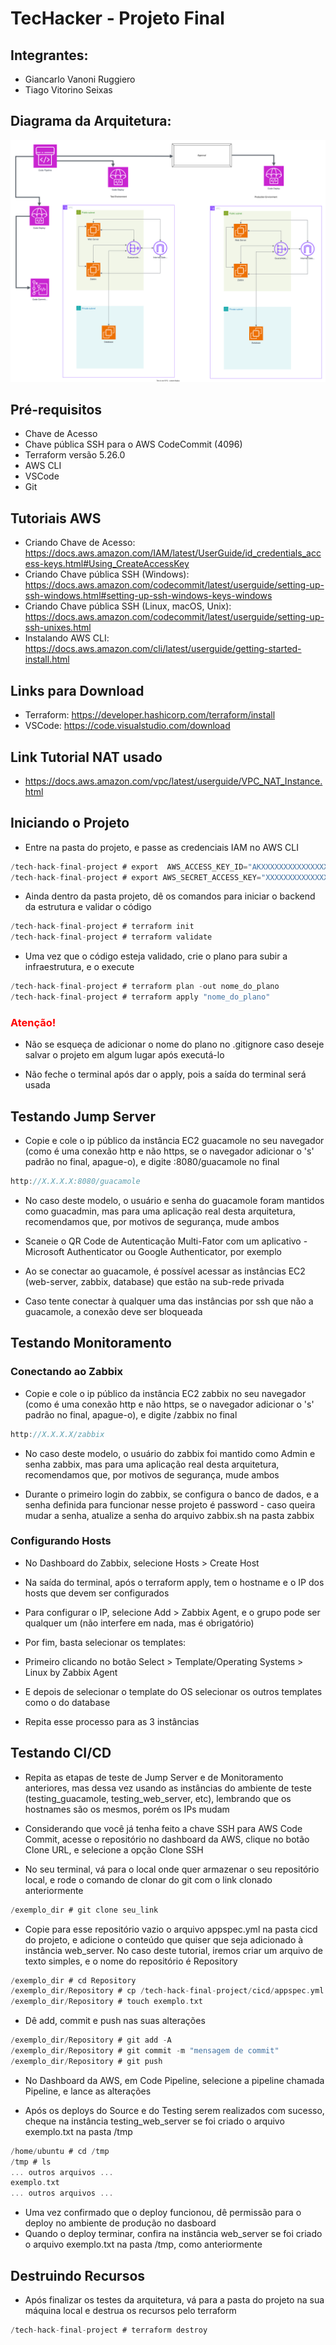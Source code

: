 # TecHacker - Projeto Final

## Integrantes:
 - Giancarlo Vanoni Ruggiero
 - Tiago Vitorino Seixas

## Diagrama da Arquitetura: 
![Diagrama da arquitetura](/img/tech_hack.svg)

## Pré-requisitos
 - Chave de Acesso 
 - Chave pública SSH para o AWS CodeCommit (4096)
 - Terraform versão 5.26.0
 - AWS CLI
 - VSCode
 - Git

## Tutoriais AWS
 - Criando Chave de Acesso: https://docs.aws.amazon.com/IAM/latest/UserGuide/id_credentials_access-keys.html#Using_CreateAccessKey
 - Criando Chave pública SSH (Windows):  https://docs.aws.amazon.com/codecommit/latest/userguide/setting-up-ssh-windows.html#setting-up-ssh-windows-keys-windows
 - Criando Chave pública SSH (Linux, macOS, Unix): https://docs.aws.amazon.com/codecommit/latest/userguide/setting-up-ssh-unixes.html
 - Instalando AWS CLI: https://docs.aws.amazon.com/cli/latest/userguide/getting-started-install.html

## Links para Download
 - Terraform: https://developer.hashicorp.com/terraform/install
 - VSCode: https://code.visualstudio.com/download

## Link Tutorial NAT usado
 - https://docs.aws.amazon.com/vpc/latest/userguide/VPC_NAT_Instance.html

## Iniciando o Projeto
 - Entre na pasta do projeto, e passe as credenciais IAM no AWS CLI

```c
/tech-hack-final-project # export  AWS_ACCESS_KEY_ID="AKXXXXXXXXXXXXXXXXXX"
/tech-hack-final-project # export AWS_SECRET_ACCESS_KEY="XXXXXXXXXXXXXXXXXXXXXXXXXXXXXXXXXXXXXXXX"
```

 - Ainda dentro da pasta projeto, dê os comandos para iniciar o backend da estrutura e validar o código

```c
/tech-hack-final-project # terraform init
/tech-hack-final-project # terraform validate
```
 - Uma vez que o código esteja validado, crie o plano para subir a infraestrutura, e o execute

 ```c
/tech-hack-final-project # terraform plan -out nome_do_plano
/tech-hack-final-project # terraform apply "nome_do_plano"
```
### <span style="color:red">Atenção!</span> 
 - Não se esqueça de adicionar o nome do plano no .gitignore caso deseje salvar o projeto em algum lugar após executá-lo

 - Não feche o terminal após dar o apply, pois a saída do terminal será usada

## Testando Jump Server

 - Copie e cole o ip público da instância EC2 guacamole no seu navegador (como é uma conexão http e não https, se o navegador adicionar o 's' padrão no final, apague-o), e digite :8080/guacamole no final

```c
http://X.X.X.X:8080/guacamole
```

 - No caso deste modelo, o usuário e senha do guacamole foram mantidos como guacadmin, mas para uma aplicação real desta arquitetura, recomendamos que, por motivos de segurança, mude ambos

 - Scaneie o QR Code de Autenticação Multi-Fator com um aplicativo - Microsoft Authenticator ou Google Authenticator, por exemplo
 
 - Ao se conectar ao guacamole, é possível acessar as instâncias EC2 (web-server, zabbix, database) que estão na sub-rede privada

 - Caso tente conectar à qualquer uma das instâncias por ssh que não a guacamole, a conexão deve ser bloqueada

## Testando Monitoramento

### Conectando ao Zabbix

 - Copie e cole o ip público da instância EC2 zabbix no seu navegador (como é uma conexão http e não https, se o navegador adicionar o 's' padrão no final, apague-o), e digite /zabbix no final

```c
http://X.X.X.X/zabbix
```

 - No caso deste modelo, o usuário do zabbix foi mantido como Admin e senha zabbix, mas para uma aplicação real desta arquitetura, recomendamos que, por motivos de segurança, mude ambos

 - Durante o primeiro login do zabbix, se configura o banco de dados, e a senha definida para funcionar nesse projeto é password - caso queira mudar a senha, atualize a senha do arquivo zabbix.sh na pasta zabbix

 ### Configurando Hosts

  - No Dashboard do Zabbix, selecione Hosts > Create Host

  - Na saída do terminal, após o terraform apply,  tem o hostname e o IP dos hosts que devem ser configurados

  - Para configurar o IP, selecione Add > Zabbix Agent, e o grupo pode ser qualquer um (não interfere em nada, mas é obrigatório)

  - Por fim, basta selecionar os templates:
   - Primeiro clicando no botão Select > Template/Operating Systems > Linux by Zabbix Agent
   - E depois de selecionar o template do OS selecionar os outros templates como o do database

  - Repita esse processo para as 3 instâncias

## Testando CI/CD 

  - Repita as etapas de teste de Jump Server e de Monitoramento anteriores, mas dessa vez usando as instâncias do ambiente de teste (testing_guacamole, testing_web_server, etc), lembrando que os hostnames são os mesmos, porém os IPs mudam

  - Considerando que você já tenha feito a chave SSH para AWS Code Commit, acesse o repositório no dashboard da AWS, clique no botão Clone URL, e selecione a opção Clone SSH

  - No seu terminal, vá para o local onde quer armazenar o seu repositório local, e rode o comando de clonar do git com o link clonado anteriormente

```c
/exemplo_dir # git clone seu_link
```

  - Copie para esse repositório vazio o arquivo appspec.yml na pasta cicd do projeto, e adicione o conteúdo que quiser que seja adicionado à instância web_server. No caso deste tutorial, iremos criar um arquivo de texto simples, e o nome do repositório é Repository

```c
/exemplo_dir # cd Repository
/exemplo_dir/Repository # cp /tech-hack-final-project/cicd/appspec.yml appspec.yml
/exemplo_dir/Repository # touch exemplo.txt
```

 - Dê add, commit e push nas suas alterações

```c
/exemplo_dir/Repository # git add -A
/exemplo_dir/Repository # git commit -m "mensagem de commit"
/exemplo_dir/Repository # git push
```

 - No Dashboard da AWS, em Code Pipeline, selecione a pipeline chamada Pipeline, e lance as alterações

 - Após os deploys do Source e do Testing serem realizados com sucesso, cheque na instância testing_web_server se foi criado o arquivo exemplo.txt na pasta /tmp

```c
/home/ubuntu # cd /tmp
/tmp # ls
... outros arquivos ...
exemplo.txt
... outros arquivos ...
```

 - Uma vez confirmado que o deploy funcionou, dê permissão para o deploy no ambiente de produção no dasboard
 - Quando o deploy terminar, confira na instância web_server se foi criado o arquivo exemplo.txt na pasta /tmp, como anteriormente

## Destruindo Recursos

 - Após finalizar os testes da arquitetura, vá para a pasta do projeto na sua máquina local e destrua os recursos pelo terraform

```c
/tech-hack-final-project # terraform destroy
```

